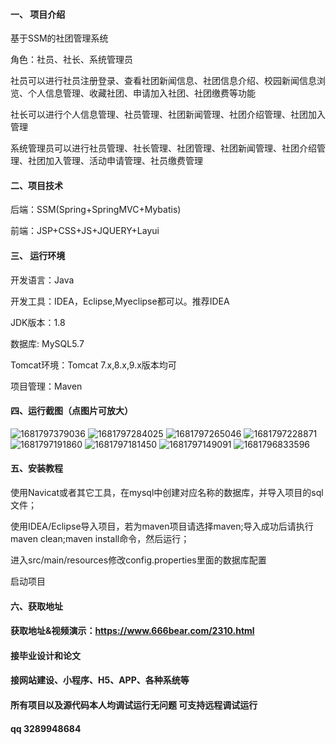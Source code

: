 

#### 一、 项目介绍

基于SSM的社团管理系统

角色：社员、社长、系统管理员

社员可以进行社员注册登录、查看社团新闻信息、社团信息介绍、校园新闻信息浏览、个人信息管理、收藏社团、申请加入社团、社团缴费等功能

社长可以进行个人信息管理、社员管理、社团新闻管理、社团介绍管理、社团加入管理

系统管理员可以进行社员管理、社长管理、社团管理、社团新闻管理、社团介绍管理、社团加入管理、活动申请管理、社员缴费管理

#### 二、项目技术
后端：SSM(Spring+SpringMVC+Mybatis)

前端：JSP+CSS+JS+JQUERY+Layui
#### 三、 运行环境
开发语言：Java

开发工具：IDEA，Eclipse,Myeclipse都可以。推荐IDEA

JDK版本：1.8

数据库: MySQL5.7

Tomcat环境：Tomcat 7.x,8.x,9.x版本均可

项目管理：Maven

#### 四、运行截图（点图片可放大）
![1681797379036](https://github.com/666bears/teaming/assets/143094776/67cdcc0c-f5bc-4385-bf53-7e8fec52cd2a)
![1681797284025](https://github.com/666bears/teaming/assets/143094776/23e7e372-9509-49a7-94dd-1bf29faa7db6)
![1681797265046](https://github.com/666bears/teaming/assets/143094776/b9b2d8b4-7832-4c66-919a-c45ab8c86234)
![1681797228871](https://github.com/666bears/teaming/assets/143094776/77a4b3e9-2795-4947-b4e7-9b8fab86b0d7)
![1681797191860](https://github.com/666bears/teaming/assets/143094776/82320b80-1256-4e27-bce6-3966a7ece289)
![1681797181450](https://github.com/666bears/teaming/assets/143094776/a9c41deb-fb7f-4062-8424-6906802a3aff)
![1681797149091](https://github.com/666bears/teaming/assets/143094776/64bda47a-ad4a-4bbd-b8b3-255aec163740)
![1681796833596](https://github.com/666bears/teaming/assets/143094776/c64a83f6-5e7c-43fa-973a-524389f336e8)



#### 五、安装教程
使用Navicat或者其它工具，在mysql中创建对应名称的数据库，并导入项目的sql文件；

使用IDEA/Eclipse导入项目，若为maven项目请选择maven;导入成功后请执行maven clean;maven install命令，然后运行；

进入src/main/resources修改config.properties里面的数据库配置

启动项目

#### 六、获取地址
#### 获取地址&视频演示：https://www.666bear.com/2310.html

#### 接毕业设计和论文
#### 接网站建设、小程序、H5、APP、各种系统等
#### 所有项目以及源代码本人均调试运行无问题 可支持远程调试运行
#### qq 3289948684



